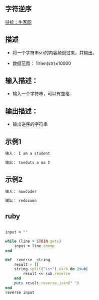 ##  字符逆序

[链接：牛客网](https://www.nowcoder.com/questionTerminal/69ef2267aafd4d52b250a272fd27052c)

## 描述

- 将一个字符串str的内容颠倒过来，并输出。

- 数据范围： 1≤len(str)≤10000 

  

## 输入描述：
- 输入一个字符串，可以有空格


## 输出描述：
- 输出逆序的字符串








## 示例1

```bash
输入： I am a student

输出： tneduts a ma I

```



## 示例2

```bash
输入： nowcoder

输出： redocwon

```

## ruby

```ruby 

input = ""

while (line = STDIN.gets)
    input = line.chomp
end

def  reverse  string
    result = []
    string.split("\s+").each do |sub|
        result << sub.reverse
    end
    puts result.reverse.join(" ")
end
reverse input

```